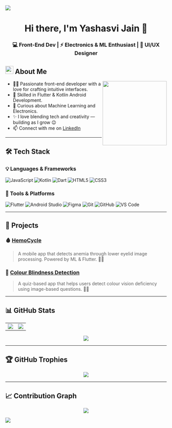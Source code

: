 <!-- Gruvbox Horizontal Divider -->
<img src="https://user-images.githubusercontent.com/73097560/115834477-dbab4500-a447-11eb-908a-139a6edaec5c.gif">

<h1 align="center">Hi there, I'm Yashasvi Jain 👋</h1>

<div align="center">
  <h3>💻 Front-End Dev | ⚡ Electronics & ML Enthusiast | 🎨 UI/UX Designer</h3>
</div>

<!-- About Section -->
## <img src="https://github.com/7oSkaaa/7oSkaaa/blob/main/Images/about_me.gif?raw=true" width="25px"> About Me

<img align="right" src="https://media.giphy.com/media/SWoSkN6DxTszqIKEqv/giphy.gif" width="200px"/>

- 👩‍💻 Passionate front-end developer with a love for crafting intuitive interfaces.
- 📱 Skilled in Flutter & Kotlin Android Development.
- 🧠 Curious about Machine Learning and Electronics.
- ✨ I love blending tech and creativity — building as I grow 😉
- 📫 Connect with me on [LinkedIn](https://www.linkedin.com/in/yashasvi-jain-44a553322/)

---

## 🛠️ Tech Stack

### 💡 Languages & Frameworks

![JavaScript](https://img.shields.io/badge/-JavaScript-F7DF1E?style=flat&logo=javascript&logoColor=000)
![Kotlin](https://img.shields.io/badge/-Kotlin-0095D5?style=flat&logo=kotlin&logoColor=fff)
![Dart](https://img.shields.io/badge/-Dart-0175C2?style=flat&logo=dart&logoColor=fff)
![HTML5](https://img.shields.io/badge/-HTML5-E34F26?style=flat&logo=html5&logoColor=fff)
![CSS3](https://img.shields.io/badge/-CSS3-1572B6?style=flat&logo=css3)

### 🧰 Tools & Platforms

![Flutter](https://img.shields.io/badge/-Flutter-02569B?style=flat&logo=flutter)
![Android Studio](https://img.shields.io/badge/-Android%20Studio-3DDC84?style=flat&logo=android-studio)
![Figma](https://img.shields.io/badge/-Figma-F24E1E?style=flat&logo=figma)
![Git](https://img.shields.io/badge/-Git-F05032?style=flat&logo=git)
![GitHub](https://img.shields.io/badge/-GitHub-181717?style=flat&logo=github)
![VS Code](https://img.shields.io/badge/-VS%20Code-007ACC?style=flat&logo=visual-studio-code)

---

## 🚀 Projects

### 🩸 [HemoCycle](https://github.com/Y4shu/HemoCycle)
> A mobile app that detects anemia through lower eyelid image processing. Powered by ML & Flutter. 🧬📱

### 🎨 [Colour Blindness Detection](https://github.com/Y4shu/ColourBlindnessDetection)
> A quiz-based app that helps users detect colour vision deficiency using image-based questions. 🌈🧠

---

## 📊 GitHub Stats

<table>
<tr>
<td>
  <img src="https://github-readme-stats.vercel.app/api?username=Y4shu&theme=gruvbox&show_icons=true&count_private=true" />
</td>
<td>
  <img src="https://github-readme-stats.vercel.app/api/top-langs/?username=Y4shu&theme=gruvbox&layout=compact" />
</td>
</tr>
</table>

<div align="center">
  <img src="https://github-readme-streak-stats.herokuapp.com/?user=Y4shu&theme=gruvbox&hide_border=false" />
</div>

---

## 🏆 GitHub Trophies

<p align="center">
  <img src="https://github-profile-trophy.vercel.app/?username=Y4shu&theme=gruvbox&no-frame=true&margin-w=10&column=7" />
</p>

---

## 📈 Contribution Graph

<p align="center">
  <img src="https://github-readme-activity-graph.vercel.app/graph?username=Y4shu&theme=gruvbox" />
</p>

<!-- Gruvbox Horizontal Divider -->
<img src="https://user-images.githubusercontent.com/73097560/115834477-dbab4500-a447-11eb-908a-139a6edaec5c.gif">
